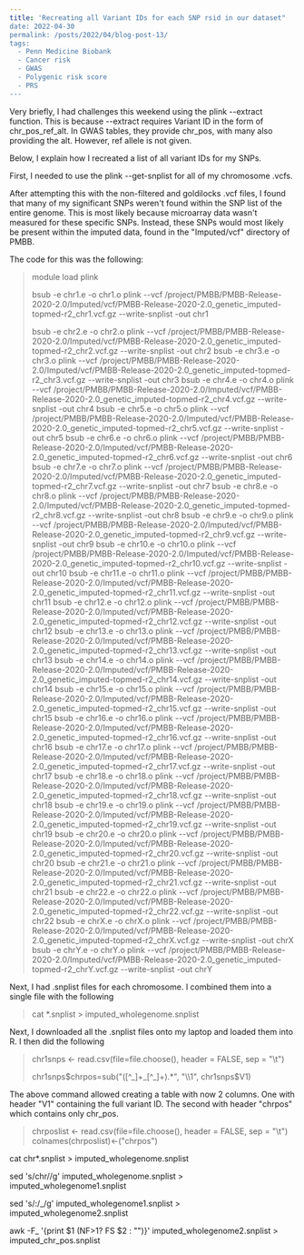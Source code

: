 ```yaml
---
title: 'Recreating all Variant IDs for each SNP rsid in our dataset"
date: 2022-04-30
permalink: /posts/2022/04/blog-post-13/
tags:
  - Penn Medicine Biobank
  - Cancer risk
  - GWAS
  - Polygenic risk score
  - PRS
---
```


Very briefly, I had challenges this weekend using the plink --extract function. This is because --extract requires Variant ID in the form of chr_pos_ref_alt. In GWAS tables, they provide chr_pos, with many also providing the alt. However, ref allele is not given.

Below, I explain how I recreated a list of all variant IDs for my SNPs.

First, I needed to use the plink --get-snplist for all of my chromosome .vcfs.

After attempting this with the non-filtered and goldilocks .vcf files, I found that many of my significant SNPs weren't found within the SNP list of the entire genome. This is most likely because microarray data wasn't measured for these specific SNPs. Instead, these SNPs would most likely be present within the imputed data, found in the "Imputed/vcf" directory of PMBB. 

The code for this was the following:

> module load plink
> 
> bsub -e chr1.e -o chr1.o plink --vcf /project/PMBB/PMBB-Release-2020-2.0/Imputed/vcf/PMBB-Release-2020-2.0_genetic_imputed-topmed-r2_chr1.vcf.gz --write-snplist -out chr1
> 
> bsub -e chr2.e -o chr2.o plink --vcf /project/PMBB/PMBB-Release-2020-2.0/Imputed/vcf/PMBB-Release-2020-2.0_genetic_imputed-topmed-r2_chr2.vcf.gz --write-snplist -out chr2
> bsub -e chr3.e -o chr3.o plink --vcf /project/PMBB/PMBB-Release-2020-2.0/Imputed/vcf/PMBB-Release-2020-2.0_genetic_imputed-topmed-r2_chr3.vcf.gz --write-snplist -out chr3
> bsub -e chr4.e -o chr4.o plink --vcf /project/PMBB/PMBB-Release-2020-2.0/Imputed/vcf/PMBB-Release-2020-2.0_genetic_imputed-topmed-r2_chr4.vcf.gz --write-snplist -out chr4
> bsub -e chr5.e -o chr5.o plink --vcf /project/PMBB/PMBB-Release-2020-2.0/Imputed/vcf/PMBB-Release-2020-2.0_genetic_imputed-topmed-r2_chr5.vcf.gz --write-snplist -out chr5
> bsub -e chr6.e -o chr6.o plink --vcf /project/PMBB/PMBB-Release-2020-2.0/Imputed/vcf/PMBB-Release-2020-2.0_genetic_imputed-topmed-r2_chr6.vcf.gz --write-snplist -out chr6
> bsub -e chr7.e -o chr7.o plink --vcf /project/PMBB/PMBB-Release-2020-2.0/Imputed/vcf/PMBB-Release-2020-2.0_genetic_imputed-topmed-r2_chr7.vcf.gz --write-snplist -out chr7
> bsub -e chr8.e -o chr8.o plink --vcf /project/PMBB/PMBB-Release-2020-2.0/Imputed/vcf/PMBB-Release-2020-2.0_genetic_imputed-topmed-r2_chr8.vcf.gz --write-snplist -out chr8
> bsub -e chr9.e -o chr9.o plink --vcf /project/PMBB/PMBB-Release-2020-2.0/Imputed/vcf/PMBB-Release-2020-2.0_genetic_imputed-topmed-r2_chr9.vcf.gz --write-snplist -out chr9
> bsub -e chr10.e -o chr10.o plink --vcf /project/PMBB/PMBB-Release-2020-2.0/Imputed/vcf/PMBB-Release-2020-2.0_genetic_imputed-topmed-r2_chr10.vcf.gz --write-snplist -out chr10
> bsub -e chr11.e -o chr11.o plink --vcf /project/PMBB/PMBB-Release-2020-2.0/Imputed/vcf/PMBB-Release-2020-2.0_genetic_imputed-topmed-r2_chr11.vcf.gz --write-snplist -out chr11
> bsub -e chr12.e -o chr12.o plink --vcf /project/PMBB/PMBB-Release-2020-2.0/Imputed/vcf/PMBB-Release-2020-2.0_genetic_imputed-topmed-r2_chr12.vcf.gz --write-snplist -out chr12
> bsub -e chr13.e -o chr13.o plink --vcf /project/PMBB/PMBB-Release-2020-2.0/Imputed/vcf/PMBB-Release-2020-2.0_genetic_imputed-topmed-r2_chr13.vcf.gz --write-snplist -out chr13
> bsub -e chr14.e -o chr14.o plink --vcf /project/PMBB/PMBB-Release-2020-2.0/Imputed/vcf/PMBB-Release-2020-2.0_genetic_imputed-topmed-r2_chr14.vcf.gz --write-snplist -out chr14
> bsub -e chr15.e -o chr15.o plink --vcf /project/PMBB/PMBB-Release-2020-2.0/Imputed/vcf/PMBB-Release-2020-2.0_genetic_imputed-topmed-r2_chr15.vcf.gz --write-snplist -out chr15
> bsub -e chr16.e -o chr16.o plink --vcf /project/PMBB/PMBB-Release-2020-2.0/Imputed/vcf/PMBB-Release-2020-2.0_genetic_imputed-topmed-r2_chr16.vcf.gz --write-snplist -out chr16
> bsub -e chr17.e -o chr17.o plink --vcf /project/PMBB/PMBB-Release-2020-2.0/Imputed/vcf/PMBB-Release-2020-2.0_genetic_imputed-topmed-r2_chr17.vcf.gz --write-snplist -out chr17
> bsub -e chr18.e -o chr18.o plink --vcf /project/PMBB/PMBB-Release-2020-2.0/Imputed/vcf/PMBB-Release-2020-2.0_genetic_imputed-topmed-r2_chr18.vcf.gz --write-snplist -out chr18
> bsub -e chr19.e -o chr19.o plink --vcf /project/PMBB/PMBB-Release-2020-2.0/Imputed/vcf/PMBB-Release-2020-2.0_genetic_imputed-topmed-r2_chr19.vcf.gz --write-snplist -out chr19
> bsub -e chr20.e -o chr20.o plink --vcf /project/PMBB/PMBB-Release-2020-2.0/Imputed/vcf/PMBB-Release-2020-2.0_genetic_imputed-topmed-r2_chr20.vcf.gz --write-snplist -out chr20
> bsub -e chr21.e -o chr21.o plink --vcf /project/PMBB/PMBB-Release-2020-2.0/Imputed/vcf/PMBB-Release-2020-2.0_genetic_imputed-topmed-r2_chr21.vcf.gz --write-snplist -out chr21
> bsub -e chr22.e -o chr22.o plink --vcf /project/PMBB/PMBB-Release-2020-2.0/Imputed/vcf/PMBB-Release-2020-2.0_genetic_imputed-topmed-r2_chr22.vcf.gz --write-snplist -out chr22
> bsub -e chrX.e -o chrX.o plink --vcf /project/PMBB/PMBB-Release-2020-2.0/Imputed/vcf/PMBB-Release-2020-2.0_genetic_imputed-topmed-r2_chrX.vcf.gz --write-snplist -out chrX
> bsub -e chrY.e -o chrY.o plink --vcf /project/PMBB/PMBB-Release-2020-2.0/Imputed/vcf/PMBB-Release-2020-2.0_genetic_imputed-topmed-r2_chrY.vcf.gz --write-snplist -out chrY

Next, I had .snplist files for each chromosome. I combined them into a single file with the following

> cat *.snplist > imputed_wholegenome.snplist

Next, I downloaded all the .snplist files onto my laptop and loaded them into R. I then did the following

> chr1snps <- read.csv(file=file.choose(), header = FALSE, sep = "\t")
> 
> chr1snps$chrpos=sub("([^_]+_[^_]+).*", "\\1", chr1snps$V1)

The above command allowed creating a table with now 2 columns. One with header "V1" containing the full variant ID. The second with header "chrpos" which contains only chr_pos.

> chrposlist <- read.csv(file=file.choose(), header = FALSE, sep = "\t")
> colnames(chrposlist)<-("chrpos")


cat chr*.snplist > imputed_wholegenome.snplist

sed 's/chr//g' imputed_wholegenome.snplist > imputed_wholegenome1.snplist

sed 's/:/_/g' imputed_wholegenome1.snplist > imputed_wholegenome2.snplist

awk -F_ '{print $1 (NF>1? FS $2 : "")}' imputed_wholegenome2.snplist > imputed_chr_pos.snplist


